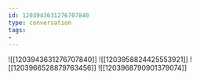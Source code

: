 ```yaml
---
id: 1203943631276707840
type: conversation
tags:
- 
---
```

![[1203943631276707840]]
![[1203958824425553921]]
![[1203966528879763456]]
![[1203968790901379074]]

